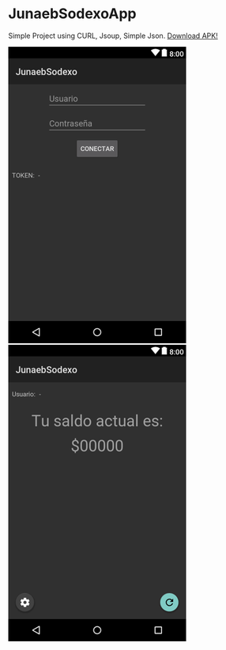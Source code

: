 # JunaebSodexoApp

Simple Project using CURL, Jsoup, Simple Json. 
[Download APK!](https://github.com/cjostx/JunaebSodexoApp/blob/master/screenshot/app-debug.apk?raw=true)


![Image01](https://github.com/cjostx/JunaebSodexoApp/blob/master/screenshot/Image01.png?raw=true) 
![Image02](https://github.com/cjostx/JunaebSodexoApp/blob/master/screenshot/Image02.png?raw=true)



